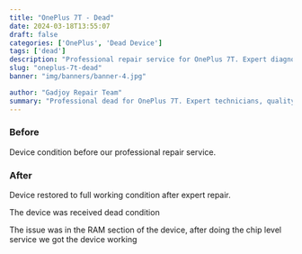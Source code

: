 ```yaml
---
title: "OnePlus 7T - Dead"
date: 2024-03-18T13:55:07
draft: false
categories: ['OnePlus', 'Dead Device']
tags: ['dead']
description: "Professional repair service for OnePlus 7T. Expert diagnosis and quality repairs in Bangalore."
slug: "oneplus-7t-dead"
banner: "img/banners/banner-4.jpg"

author: "Gadjoy Repair Team"
summary: "Professional dead for OnePlus 7T. Expert technicians, quality parts, warranty included."
---
```


### Before

Device condition before our professional repair service.

### After

Device restored to full working condition after expert repair.

The device was received dead condition

The issue was in the RAM section of the device, after doing the chip level service we got the device working